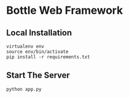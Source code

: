 # Bottle Web Framework

## Local Installation
```
virtualenv env
source env/bin/activate
pip install -r requirements.txt
```

## Start The Server
```
python app.py
```
